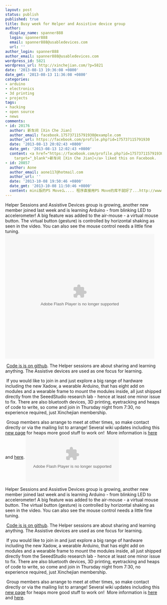 ```yaml
---
layout: post
status: publish
published: true
title: Busy week for Helper and Assistive device group
author:
  display_name: spanner888
  login: spanner888
  email: spanner888@usabledevices.com
  url: ''
author_login: spanner888
author_email: spanner888@usabledevices.com
wordpress_id: 5821
wordpress_url: http://xinchejian.com/?p=5821
date: '2013-08-13 19:36:08 +0800'
date_gmt: '2013-08-13 11:36:08 +0800'
categories:
- arduino
- electronics
- 3d printing
- projects
tags:
- hacking
- open source
- news
comments:
- id: 20176
  author: 新车间 [Xin Che Jian]
  author_email: facebook.175737115791930@example.com
  author_url: https://facebook.com/profile.php?id=175737115791930
  date: '2013-08-13 20:02:43 +0800'
  date_gmt: '2013-08-13 12:02:43 +0800'
  content: <a href="https://facebook.com/profile.php?id=175737115791930"
    target="_blank">新车间 [Xin Che Jian]</a> liked this on Facebook.
- id: 20857
  author: Aone
  author_email: aone117@hotmail.com
  author_url: ''
  date: '2013-10-08 19:50:46 +0800'
  date_gmt: '2013-10-08 11:50:46 +0800'
  content: mini版的PS Move么.... 程序直接用PS Move的库不就好了...http://www.hudo.it/index.php?topic=403.0
---
```

<p><!--:zh-->Helper Sessions and Assistive Devices group is growing, another new member joined last week and is learning Arduino - from blinking LED to accelerometer! A big feature was added to the air-mouse - a virtual mouse button. The virtual button (gesture) is controlled by horizontal shaking as seen in the video. You can also see the mouse control needs a little fine tuning.  &nbsp; <object width="480" height="400" classid="clsid:d27cdb6e-ae6d-11cf-96b8-444553540000" codebase="http://download.macromedia.com/pub/shockwave/cabs/flash/swflash.cab#version=6,0,40,0" align="middle"><param name="src" value="http://player.youku.com/player.php/sid/XNTk1NTIzOTQw/v.swf" /><param name="allowfullscreen" value="true" /><param name="quality" value="high" /><param name="allowscriptaccess" value="always" /><embed width="480" height="400" type="application/x-shockwave-flash" src="http://player.youku.com/player.php/sid/XNTk1NTIzOTQw/v.swf" allowfullscreen="true" quality="high" allowscriptaccess="always" align="middle" /></object> </p>
<p> &nbsp;<a title="Virtual button air-mouse code." href="https://github.com/xinchejian/AssistiveDevices/tree/master/FreeIMU_inertial_mouse_leonardo_Teensy">Code is is on github</a>. The Helper sessions are about sharing and learning anything. The Assistive devices are used as one focus for learning. </p>
<p>&nbsp;If you would like to join in and just explore a big range of hardware including the new Xadow, a wearable Arduino, that has eight add on modules and a wearable frame to mount the modules inside, all just shipped directly from the SeeedStudio research lab - hence at least one minor issue to fix. There are also bluetooth devices, 3D printing, eyetracking and heaps of code to write, so come and join in Thursday night from 7:30, no experience required, just Xinchejian membership.&nbsp; </p>
<p>&nbsp;Group members also arrange to meet at other times, so make contact directly or via the mailing list to arrange! Several wiki updates including this <a title="Things to do!" href="http://wiki.xinchejian.com/wiki/Tasks_-_progress_updates_%26_Help_wanted">new page</a> for heaps more good stuff to work on!&nbsp; More information is <a title="Assistive Devices" href="http://wiki.xinchejian.com/wiki/Assistive_Devices">here </a>and <a title="Helper sessions" href="http://xinchejian.com/2013/07/05/helper-sessions-at-xinchejian/">here</a>.<!--:--><!--:en--> <object width="300" classid="clsid:d27cdb6e-ae6d-11cf-96b8-444553540000" codebase="http://download.macromedia.com/pub/shockwave/cabs/flash/swflash.cab#version=6,0,40,0" align="middle"><param name="src" value="http://player.youku.com/player.php/sid/XNTk1NTIzOTQw/v.swf" /><param name="allowfullscreen" value="true" /><param name="quality" value="high" /><param name="allowscriptaccess" value="always" /><embed width="300" type="application/x-shockwave-flash" src="http://player.youku.com/player.php/sid/XNTk1NTIzOTQw/v.swf" allowfullscreen="true" quality="high" allowscriptaccess="always" align="middle" /></object> </p>
<p>Helper Sessions and Assistive Devices group is growing, another new member joined last week and is learning Arduino - from blinking LED to accelerometer! A big feature was added to the air-mouse - a virtual mouse button. The virtual button (gesture) is controlled by horizontal shaking as seen in the video. You can also see the mouse control needs a little fine tuning. </p>
<p> &nbsp;<a title="Virtual button air-mouse code." href="https://github.com/xinchejian/AssistiveDevices/tree/master/FreeIMU_inertial_mouse_leonardo_Teensy">Code is is on github</a>. The Helper sessions are about sharing and learning anything. The Assistive devices are used as one focus for learning. </p>
<p>&nbsp;If you would like to join in and just explore a big range of hardware including the new Xadow, a wearable Arduino, that has eight add on modules and a wearable frame to mount the modules inside, all just shipped directly from the SeeedStudio research lab - hence at least one minor issue to fix. There are also bluetooth devices, 3D printing, eyetracking and heaps of code to write, so come and join in Thursday night from 7:30, no experience required, just Xinchejian membership.&nbsp; </p>
<p>&nbsp;Group members also arrange to meet at other times, so make contact directly or via the mailing list to arrange! Several wiki updates including this <a title="Things to do!" href="http://wiki.xinchejian.com/wiki/Tasks_-_progress_updates_%26_Help_wanted">new page</a> for heaps more good stuff to work on!&nbsp; More information is <a title="Assistive Devices" href="http://wiki.xinchejian.com/wiki/Assistive_Devices">here </a>and <a title="Helper sessions" href="http://xinchejian.com/2013/07/05/helper-sessions-at-xinchejian/">here</a>.<!--:--></p>
